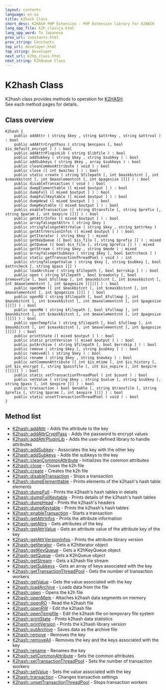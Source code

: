 ```yaml
---
layout: contents
language: en-us
title: K2hash Class
short_desc: K2HASH PHP Extension - PHP Extension library for K2HASH
lang_opp_file: k2h_classja.html
lang_opp_word: To Japanese
prev_url: constants.html
prev_string: Constants
top_url: developer.html
top_string: Developer
next_url: k2hq_class.html
next_string: K2hQueue Class
---
```


# K2hash Class
K2hash class provides methods to operation for [K2HASH](https://k2hash.antpick.ax/).  
See each method pages for details.   

## Class overview
```
K2hash {
    public addAttr ( string $key , string $attrkey , string $attrval ) : bool
    public addAttrCryptPass ( string $encpass [, bool $is_default_encrypt ] ) : bool
    public addAttrPluginLib ( string $libfile ) : bool
    public addSubkey ( string $key , string $subkey ) : bool
    public addSubkeys ( string $key , array $subkeys ) : bool
    public cleanCommonAttribute ( void ) : bool
    public close ([ int $waitms ] ) : bool
    public static create ( string $filepath [, int $maskbitcnt [, int $cmaskbitcnt [, int $maxelementcnt [, int $pagesize ]]]] ) : bool
    public disableTransaction ( void ) : bool
    public dumpElementtable ([ mixed $output ] ) : bool
    public dumpFull ([ mixed $output ] ) : bool
    public dumpFullKeytable ([ mixed $output ] ) : bool
    public dumpHead ([ mixed $output ] ) : bool
    public dumpKeytable ([ mixed $output ] ) : bool
    public enableTransaction ([ string $transfile [, string $prefix [, string $param [, int $expire ]]]] ) : bool
    public getAttrInfos ([ mixed $output ] ) : bool
    public arrayfalsegetAttrs ( string $key )
    public stringfalsegetAttrValue ( string $key , string $attrkey )
    public getAttrVersionInfos ([ mixed $output ] ) : bool
    public getIterator ( string $key ) : mixed
    public getKeyQueue ([ bool $is_filo [, string $prefix ]] ) : mixed
    public getQueue ([ bool $is_filo [, string $prefix ]] ) : mixed
    public getStream ( string $key , string $mode ) : mixed
    public arrayfalsegetSubkeys ( string $key [, bool $attrcheck ] )
    public static getTransactionThreadPool ( void ) : int
    public stringfalsegetValue ( string $key [, string $subkey [, bool $attrcheck [, string $pass ]]] )
    public loadArchive ( string $filepath [, bool $errskip ] ) : bool
    public open ( string $filepath , bool $readonly [, bool $removefile [, bool $fullmap [, int $maskbitcnt [, int $cmaskbitcnt [, int $maxelementcnt [, int $pagesize ]]]]]] ) : bool
    public openMem ([ int $maskbitcnt [, int $cmaskbitcnt [, int $maxelementcnt [, int $pagesize ]]]] ) : bool
    public openRO ( string $filepath [, bool $fullmap [, int $maskbitcnt [, int $cmaskbitcnt [, int $maxelementcnt [, int $pagesize ]]]]] ) : bool
    public openRW ( string $filepath [, bool $fullmap [, int $maskbitcnt [, int $cmaskbitcnt [, int $maxelementcnt [, int $pagesize ]]]]] ) : bool
    public openTempfile ( string $filepath [, bool $fullmap [, int $maskbitcnt [, int $cmaskbitcnt [, int $maxelementcnt [, int $pagesize ]]]]] ) : bool
    public printState ([ mixed $output ] ) : bool
    public static printVersion ([ mixed $output ] ) : bool
    public putArchive ( string $filepath [, bool $errskip ] ) : bool
    public remove ( string $key [, string $subkey ] ) : bool
    public removeAll ( string $key ) : bool
    public rename ( string $key , string $newkey ) : bool
    public setCommonAttribute ([ int $is_mtime [, int $is_history [, int $is_encrypt [, string $passfile [, int $is_expire [, int $expire ]]]]]] ) : bool
    public static setTransactionThreadPool ( int $count ) : bool
    public setValue ( string $key , string $value [, string $subkey [, string $pass [, int $expire ]]] ) : bool
    public transaction ( bool $enable [, string $transfile [, string $prefix [, string $param [, int $expire ]]]] ) : bool
    public static unsetTransactionThreadPool ( void ) : bool
}
```

## Method list

- [K2hash::addAttr](k2h_addattr.html) - Adds the attribute to the key
- [K2hash::addAttrCryptPass](k2h_addattrcryptpass.html) - Adds the password to encrypt values
- [K2hash::addAttrPluginLib](k2h_addattrpluginlib.html) - Adds the user-defined library to handle attributes
- [K2hash::addSubkey](k2h_addsubkey.html) - Associates the key with the other key
- [K2hash::addSubkeys](k2h_addsubkeys.html) - Adds the subkeys to the key
- [K2hash::cleanCommonAttribute](k2h_cleancommonattribute.html) - Initializes the common attributes
- [K2hash::close](k2h_close.html) - Closes the k2h file
- [K2hash::create](k2h_create.html) - Creates the k2h file
- [K2hash::disableTransaction](k2h_disabletransaction.html) - Stops a transaction
- [K2hash::dumpElementtable](k2h_dumpelementtable.html) - Prints elements of the k2hash's hash table elements
- [K2hash::dumpFull](k2h_dumpfull.html) - Prints the k2hash's hash tables in details
- [K2hash::dumpFullKeytable](k2h_dumpfullkeytable.html) - Prints details of the k2hash's hash tables
- [K2hash::dumpHead](k2h_dumphead.html) - Prints the k2hash's headers
- [K2hash::dumpKeytable](k2h_dumpkeytable.html) - Prints the k2hash's hash tables
- [K2hash::enableTransaction](k2h_enabletransaction.html) - Starts a transaction
- [K2hash::getAttrInfos](k2h_getattrinfos.html) - Prints the attribute information
- [K2hash::getAttrs](k2h_getattrs.html) - Gets attributes of the key
- [K2hash::getAttrValue](k2h_getattrvalue.html) - Gets an attribute value of the attribute key of the key
- [K2hash::getAttrVersionInfos](k2h_getattrversioninfos.html) - Prints the attribute library version
- [K2hash::getIterator](k2h_getiterator.html) - Gets a K2hIterator object
- [K2hash::getKeyQueue](k2h_getkeyqueue.html) - Gets a K2hKeyQueue object
- [K2hash::getQueue](k2h_getqueue.html) - Gets a K2hQueue object
- [K2hash::getStream](k2h_getstream.html) - Gets a k2hash file stream
- [K2hash::getSubkeys](k2h_getsubkeys.html) - Gets an array of keys associated with the key
- [K2hash::getTransactionThreadPool](k2h_gettransactionthreadpool.html) - Gets the number of transaction workers
- [K2hash::getValue](k2h_getvalue.html) - Gets the value associated with the key
- [K2hash::loadArchive](k2h_loadarchive.html) - Loads data from the file
- [K2hash::open](k2h_open.html) - Opens the k2h file
- [K2hash::openMem](k2h_openmem.html) - Attaches k2hash data segments on memory
- [K2hash::openRO](k2h_openro.html) - Read the k2hash file
- [K2hash::openRW](k2h_openrw.html) - Edit the k2hash file
- [K2hash::openTempfile](k2h_opentempfile.html) - Edit the k2hash file on temporary file system
- [K2hash::printState](k2h_printstate.html) - Prints k2hash data statistics
- [K2hash::printVersion](k2h_printversion.html) - Prints the k2hash library version
- [K2hash::putArchive](k2h_putarchive.html) - Saves data as the archive file
- [K2hash::remove](k2h_remove.html) - Removes the key
- [K2hash::removeAll](k2h_removeall.html) - Removes the key and the keys associated with the key
- [K2hash::rename](k2h_rename.html) - Renames the key
- [K2hash::setCommonAttribute](k2h_setcommonattribute.html) - Sets the common attributes
- [K2hash::setTransactionThreadPool](k2h_settransactionthreadpool.html) - Sets the number of transaction workers
- [K2hash::setValue](k2h_setvalue.html) - Sets the value associated with the key
- [K2hash::transaction](k2h_transaction.html) - Changes transaction settings
- [K2hash::unsetTransactionThreadPool](k2h_unsettransactionthreadpool.html) - Stops transaction workers
